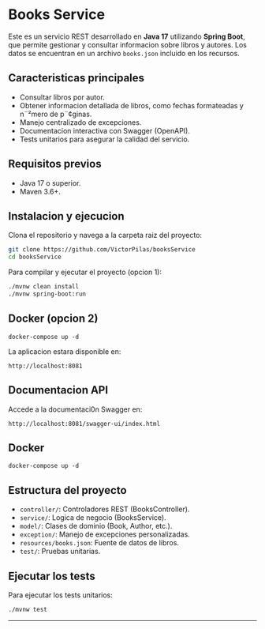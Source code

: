 # Books Service 

Este es un servicio REST desarrollado en **Java 17** utilizando **Spring Boot**, que permite gestionar y consultar informacion sobre libros y autores. Los datos se encuentran en un archivo `books.json` incluido en los recursos.

## Caracteristicas principales 

- Consultar libros por autor.
- Obtener informacion detallada de libros, como fechas formateadas y n¨²mero de p¨¢ginas.
- Manejo centralizado de excepciones.
- Documentacion interactiva con Swagger (OpenAPI).
- Tests unitarios para asegurar la calidad del servicio.

## Requisitos previos 

- Java 17 o superior.
- Maven 3.6+.

## Instalacion y ejecucion 

Clona el repositorio y navega a la carpeta raiz del proyecto:

```bash
git clone https://github.com/VictorPilas/booksService
cd booksService
```

Para compilar y ejecutar el proyecto (opcion 1):

```bash
./mvnw clean install
./mvnw spring-boot:run
```
## Docker (opcion 2)

```
docker-compose up -d
```

La aplicacion estara disponible en:

```
http://localhost:8081
```

## Documentacion API

Accede a la documentaci0n Swagger en:

```
http://localhost:8081/swagger-ui/index.html
```
## Docker

```
docker-compose up -d
```

## Estructura del proyecto 

- `controller/`: Controladores REST (BooksController).
- `service/`: Logica de negocio (BooksService).
- `model/`: Clases de dominio (Book, Author, etc.).
- `exception/`: Manejo de excepciones personalizadas.
- `resources/books.json`: Fuente de datos de libros.
- `test/`: Pruebas unitarias.

## Ejecutar los tests 

Para ejecutar los tests unitarios:

```bash
./mvnw test
```

---


